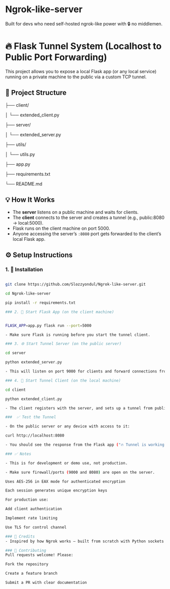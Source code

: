 # Ngrok-like-server
Built for devs who need self-hosted ngrok-like power with 🔒 no middlemen.  

# 🔥 Flask Tunnel System (Localhost to Public Port Forwarding)

This project allows you to expose a local Flask app (or any local service) running on a private machine to the public via a custom TCP tunnel.

## 🧱 Project Structure


├── client/

│ └── extended_client.py

├── server/

│ └── extended_server.py

├── utils/

│ └──  utils.py

├── app.py
 
├── requirements.txt

└── README.md


## 💡 How It Works

- The **server** listens on a public machine and waits for clients.
- The **client** connects to the server and creates a tunnel (e.g., public:8080 → local:5000).
- Flask runs on the client machine on port 5000.
- Anyone accessing the server’s `:8080` port gets forwarded to the client’s local Flask app.

## ⚙️ Setup Instructions



### 1. 🔧 Installation

```bash

git clone https://github.com/Slozzyondul/Ngrok-like-server.git

cd Ngrok-like-server

pip install -r requirements.txt

### 2. 🚀 Start Flask App (on the client machine)


FLASK_APP=app.py flask run --port=5000

- Make sure Flask is running before you start the tunnel client.

### 3. 🌐 Start Tunnel Server (on the public server)

cd server

python extended_server.py

- This will listen on port 9000 for clients and forward connections from port 8080.

### 4. 📡 Start Tunnel Client (on the local machine)

cd client

python extended_client.py

- The client registers with the server, and sets up a tunnel from public:8080 → local:5000.

###  ✅ Test the Tunnel

- On the public server or any device with access to it:

curl http://localhost:8080

- You should see the response from the Flask app ("🔥 Tunnel is working!").

### ✅ Notes

- This is for development or demo use, not production.

- Make sure firewall/ports (9000 and 8080) are open on the server.

Uses AES-256 in EAX mode for authenticated encryption

Each session generates unique encryption keys

For production use:

Add client authentication

Implement rate limiting

Use TLS for control channel

### 🙌 Credits
- Inspired by how Ngrok works — built from scratch with Python sockets and threads for devs who want full control.

### 🤝 Contributing
Pull requests welcome! Please:

Fork the repository

Create a feature branch

Submit a PR with clear documentation